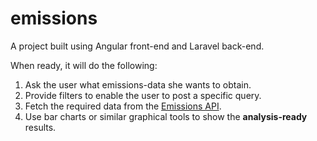 # emissions
A project built using Angular front-end and Laravel back-end.

When ready, it will do the following: 
1. Ask the user what emissions-data she wants to obtain.
2. Provide filters to enable the user to post a specific query.
3. Fetch the required data from the [Emissions API](https://api.v2.emissions-api.org/ui/).
4. Use bar charts or similar graphical tools to show the **analysis-ready** results.
